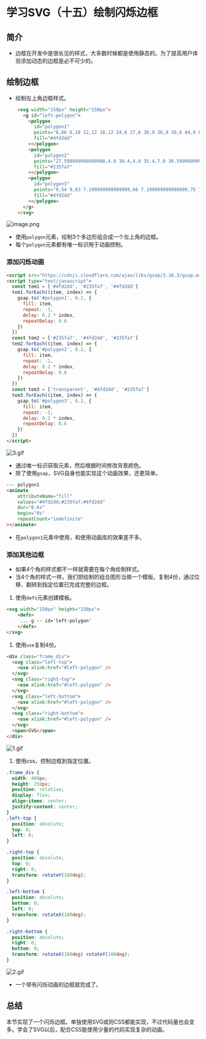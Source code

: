 # 学习SVG（十五）绘制闪烁边框

## 简介

- 边框在开发中是很长见的样式，大多数时候都是使用静态的。为了提高用户体验添加动态的边框是必不可少的。

## 绘制边框

- 绘制左上角边框样式。

```html
    <svg width="150px" height="150px">
      <g id="left-polygon">
        <polygon
          id="polygon1"
          points="6,66 6,18 12,12 18,12 24,6 27,6 30,9 36,9 39,6 84,6 81,9 75,9 73.2,7 40.8,7 37.8,10.2 24,10.2 12,21 12,24 9,27 9,51 7.8,54 7.8,63"
          fill="#4fd2dd"
        ></polygon>
        <polygon
          id="polygon2"
          points="27.599999999999998,4.8 38.4,4.8 35.4,7.8 30.599999999999998,7.8"
          fill="#235fa7"
        ></polygon>
        <polygon
          id="polygon3"
          points="9,54 9,63 7.199999999999999,66 7.199999999999999,75 7.8,78 7.8,110 8.4,110 8.4,66 9.6,66 9.6,54"
          fill="#4fd2dd"
        ></polygon>
      </g>
    </svg>
```

![image.png](./images/svg_15_1.jpg)

- 使用`polygon`元素，绘制3个多边形组合成一个左上角的边框。
- 每个`polygon`元素都有唯一标识用于动画控制。

### 添加闪烁动画

```html
<script src="https://cdnjs.cloudflare.com/ajax/libs/gsap/3.10.3/gsap.min.js"></script>
<script type="text/javascript">
  const tem1 = ['#4fd2dd', '#235fa7', '#4fd2dd']
  tem1.forEach((item, index) => {
    gsap.to('#polygon1', 0.2, {
      fill: item,
      repeat: -1,
      delay: 0.2 * index,
      repeatDelay: 0.6
    })
  })
  const tem2 = ['#235fa7', '#4fd2dd', '#235fa7']
  tem2.forEach((item, index) => {
    gsap.to('#polygon2', 0.2, {
      fill: item,
      repeat: -1,
      delay: 0.2 * index,
      repeatDelay: 0.6
    })
  })
  const tem3 = ['transparent', '#4fd2dd', '#235fa7']
  tem3.forEach((item, index) => {
    gsap.to('#polygon3', 0.2, {
      fill: item,
      repeat: -1,
      delay: 0.2 * index,
      repeatDelay: 0.6
    })
  })
</script>
```

![3.gif](./images/svg_15_2.gif)

- 通过唯一标识获取元素，然后根据时间修改背景颜色。
- 除了使用`gsap`，SVG自身也能实现这个动画效果，还更简单。

```html
--- polygon1
<animate
    attributeName="fill"
    values="#4fd2dd;#235fa7;#4fd2dd"
    dur="0.6s"
    begin="0s"
    repeatCount="indefinite"
></animate>
```

- 在`polygon1`元素中使用，和使用动画库的效果差不多。

### 添加其他边框

- 如果4个角的样式都不一样就需要在每个角绘制样式。
- 当4个角的样式一样，我们把绘制的组合图形当做一个模板。复制4份，通过位移、翻转到指定位置已完成完整的边框。

1. 使用`defs`元素创建模板。

```html
<svg width="150px" height="150px">
    <defs>
     ... g -- id='left-polygon'
    </defs>
</svg>
```

1. 使用`use`复制4份。

```html
<div class="frame_div">
  <svg class="left-top">
    <use xlink:href="#left-polygon" />
  </svg>
  <svg class="right-top">
    <use xlink:href="#left-polygon" />
  </svg>
  <svg class="left-bottom">
    <use xlink:href="#left-polygon" />
  </svg>
  <svg class="right-bottom">
    <use xlink:href="#left-polygon" />
  </svg>
  <span>SVG</span>
</div>
```

![1.gif](./images/svg_15_3.gif)

1. 使用css，控制边框到指定位置。

```css
.frame_div {
  width: 400px;
  height: 250px;
  position: relative;
  display: flex;
  align-items: center;
  justify-content: center;
}
.left-top {
  position: absolute;
  top: 0;
  left: 0;
}

.right-top {
  position: absolute;
  top: 0;
  right: 0;
  transform: rotateY(180deg);
}

.left-bottom {
  position: absolute;
  bottom: 0;
  left: 0;
  transform: rotateX(180deg);
}

.right-bottom {
  position: absolute;
  right: 0;
  bottom: 0;
  transform: rotateX(180deg) rotateY(180deg);
}
```

![2.gif](./images/svg_15_4.gif)

- 一个带有闪烁动画的边框就完成了。

## 总结

本节实现了一个闪烁边框。单独使用SVG或则CSS都能实现，不过代码量也会变多。学会了SVG以后，配合CSS能使用少量的代码实现复杂的动画。